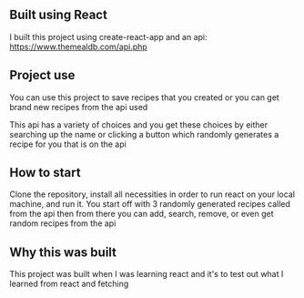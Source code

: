 ## Built using React

I built this project using create-react-app and an api: https://www.themealdb.com/api.php

## Project use

You can use this project to save recipes that you created or you can get brand new recipes from the api used

This api has a variety of choices and you get these choices by either searching up the name or clicking
a button which randomly generates a recipe for you that is on the api

## How to start

Clone the repository, install all necessities in order to run react on your local machine, and run it.
You start off with 3 randomly generated recipes called from the api then from there you can add, search, remove, or even get random recipes from the api

## Why this was built

This project was built when I was learning react and it's to test out what I learned from react and fetching
